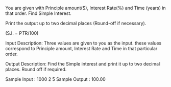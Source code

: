 You are given with Principle amount($), Interest Rate(%) and Time (years) in that order. Find Simple Interest.

Print the output up to two decimal places (Round-off if necessary).

(S.I. = P*T*R/100)

Input Description:
Three values are given to you as the input. these values correspond to Principle amount, Interest Rate and Time in that particular order.

Output Description:
Find the Simple interest and print it up to two decimal places. Round off if required.

Sample Input :
1000 2 5
Sample Output :
100.00